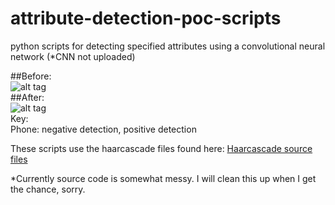 # attribute-detection-poc-scripts
python scripts for detecting specified attributes using a convolutional neural network (*CNN not uploaded)

##Before:<br>
![alt tag](https://github.com/kphongagsorn/human-detection-scripts/blob/master/images/before_0.jpg)<br>
##After:<br>
![alt tag](https://github.com/kphongagsorn/human-detection-scripts/blob/master/images/after_0.jpg)<br>
Key:<br>
Phone: negative detection, positive detection

These scripts use the haarcascade files found here: 
[Haarcascade source files](https://github.com/Itseez/opencv/tree/master/data/haarcascades)

*Currently source code is somewhat messy. I will clean this up when I get the chance, sorry.


